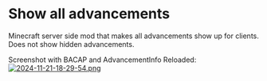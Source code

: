 # Show all advancements
Minecraft server side mod that makes all advancements show up for clients.<br>
Does not show hidden advancements.

Screenshot with BACAP and AdvancementInfo Reloaded:
[![2024-11-21-18-29-54.png](https://i.postimg.cc/J4myKHfR/2024-11-21-18-29-54.png)](https://postimg.cc/BtYQnbZz)
